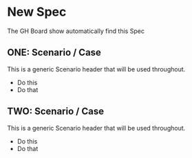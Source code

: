  # New Spec

The GH Board show automatically find this Spec 


## ONE: Scenario / Case 
This is a generic Scenario header that will be used throughout.

  * Do this
  * Do that

## TWO: Scenario / Case 
This is a generic Scenario header that will be used throughout.

  * Do this
  * Do that
